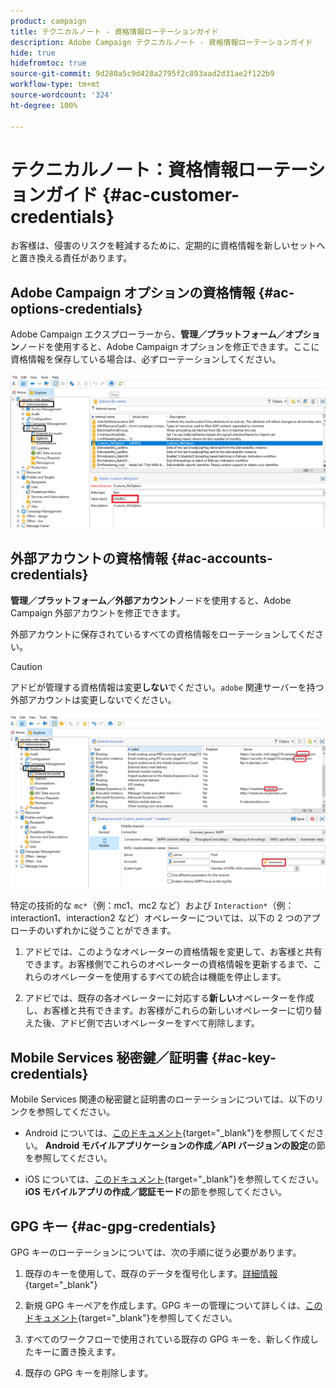 ```yaml
---
product: campaign
title: テクニカルノート - 資格情報ローテーションガイド
description: Adobe Campaign テクニカルノート - 資格情報ローテーションガイド
hide: true
hidefromtoc: true
source-git-commit: 9d280a5c9d428a2795f2c893aad2d31ae2f122b9
workflow-type: tm+mt
source-wordcount: '324'
ht-degree: 100%

---
```


# テクニカルノート：資格情報ローテーションガイド {#ac-customer-credentials}

お客様は、侵害のリスクを軽減するために、定期的に資格情報を新しいセットへと置き換える責任があります。

## Adobe Campaign オプションの資格情報 {#ac-options-credentials}

Adobe Campaign エクスプローラーから、**管理／プラットフォーム／オプション**&#x200B;ノードを使用すると、Adobe Campaign オプションを修正できます。ここに資格情報を保存している場合は、必ずローテーションしてください。

![](assets/technote-2.png)

## 外部アカウントの資格情報 {#ac-accounts-credentials}

**管理／プラットフォーム／外部アカウント**&#x200B;ノードを使用すると、Adobe Campaign 外部アカウントを修正できます。

外部アカウントに保存されているすべての資格情報をローテーションしてください。

>[!CAUTION]
>
>アドビが管理する資格情報は変更&#x200B;**しない**&#x200B;でください。`adobe` 関連サーバーを持つ外部アカウントは変更しないでください。

![](assets/technote-1.png)

特定の技術的な `mc*`（例：mc1、mc2 など）および `Interaction*`（例：interaction1、interaction2 など）オペレーターについては、以下の 2 つのアプローチのいずれかに従うことができます。

1. アドビでは、このようなオペレーターの資格情報を変更して、お客様と共有できます。お客様側でこれらのオペレーターの資格情報を更新するまで、これらのオペレーターを使用するすべての統合は機能を停止します。

1. アドビでは、既存の各オペレーターに対応する&#x200B;**新しい**&#x200B;オペレーターを作成し、お客様と共有できます。お客様がこれらの新しいオペレーターに切り替えた後、アドビ側で古いオペレーターをすべて削除します。


## Mobile Services 秘密鍵／証明書  {#ac-key-credentials}

Mobile Services 関連の秘密鍵と証明書のローテーションについては、以下のリンクを参照してください。

* Android については、[このドキュメント](https://experienceleague.adobe.com/ja/docs/campaign-classic/using/sending-messages/sending-push-notifications/configure-the-mobile-app/configuring-the-mobile-application-android){target="_blank"}を参照してください。
**Android モバイルアプリケーションの作成／API バージョンの設定**&#x200B;の節を参照してください。

* iOS については、[このドキュメント](https://experienceleague.adobe.com/ja/docs/campaign-classic/using/sending-messages/sending-push-notifications/configure-the-mobile-app/configuring-the-mobile-application){target="_blank"}を参照してください。
**iOS モバイルアプリの作成／認証モード**&#x200B;の節を参照してください。

## GPG キー {#ac-gpg-credentials}

GPG キーのローテーションについては、次の手順に従う必要があります。

1. 既存のキーを使用して、既存のデータを復号化します。[詳細情報](https://experienceleague.adobe.com/ja/docs/control-panel/using/instances-settings/gpg-keys-management#decrypting-data){target="_blank"}

1. 新規 GPG キーペアを作成します。GPG キーの管理について詳しくは、[このドキュメント](https://experienceleague.adobe.com/ja/docs/control-panel/using/instances-settings/gpg-keys-management#decrypting-data){target="_blank"}を参照してください。

1. すべてのワークフローで使用されている既存の GPG キーを、新しく作成したキーに置き換えます。

1. 既存の GPG キーを削除します。